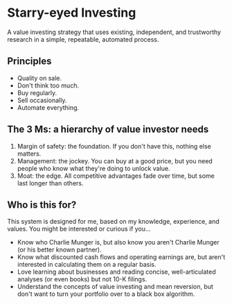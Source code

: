 # Starry-eyed Investing
A value investing strategy that uses existing, independent, and trustworthy research in a simple, repeatable, automated process.

## Principles
- Quality on sale.
- Don't think too much.
- Buy regularly.
- Sell occasionally.
- Automate everything.

## The 3 Ms: a hierarchy of value investor needs
1. Margin of safety: the foundation. If you don't have this, nothing else matters.
2. Management: the jockey. You can buy at a good price, but you need people who know what they're doing to unlock value.
3. Moat: the edge. All competitive advantages fade over time, but some last longer than others.

## Who is this for?
This system is designed for me, based on my knowledge, experience, and values. You might be interested or curious if you…
- Know who Charlie Munger is, but also know you aren't Charlie Munger (or his better known partner).
- Know what discounted cash flows and operating earnings are, but aren't interested in calculating them on a regular basis.
- Love learning about businesses and reading concise, well-articulated analyses (or even books) but not 10-K filings.
- Understand the concepts of value investing and mean reversion, but don't want to turn your portfolio over to a black box algorithm.
